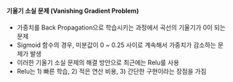 #### 기울기 소실 문제 (Vanishing Gradient Problem)
- 가중치를 Back Propagation으로 학습시키는 과정에서 곡선의 기울기가 0이 되는 문제
- Sigmoid 함수의 경우, 미분값이 0 ~ 0.25 사이로 계속해서 가중치가 감소하는 문제가 발생
- 이러한 기울기 소실 문제의 해결 방안으로 최근에는 Relu를 사용
- Relu는 1) 빠른 학습, 2) 적은 연산 비용, 3) 간단한 구현이라는 장점을 가짐
